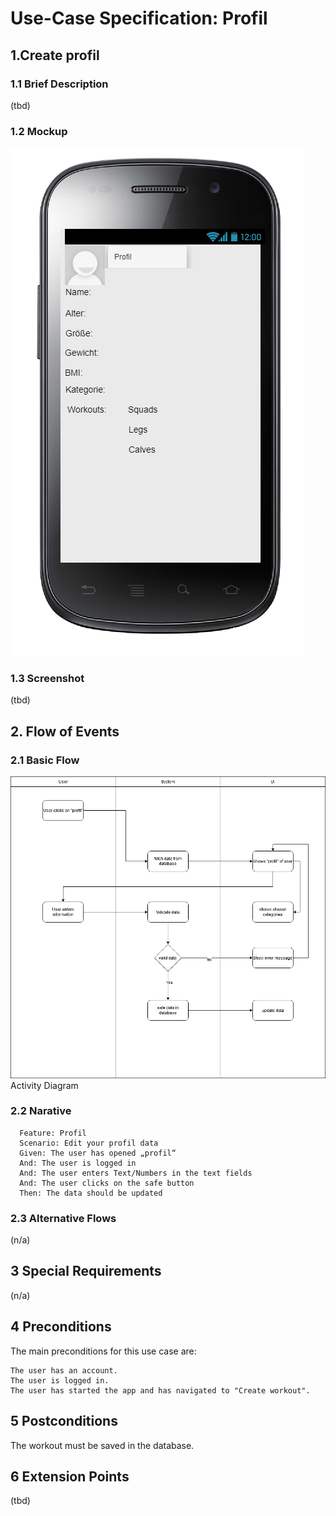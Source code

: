 # Use-Case Specification: Profil
## 1.Create profil
### 1.1 Brief Description
(tbd)
### 1.2 Mockup
![](https://github.com/ThSilv3r/SweatForSuccess/blob/Jonas/Pictures/Profil.PNG)
### 1.3 Screenshot
(tbd)
## 2. Flow of Events
### 2.1 Basic Flow
![](https://github.com/ThSilv3r/SweatForSuccess/blob/Jonas/Pictures/OUSC%20Profil.png)
Activity Diagram
### 2.2 Narative
      Feature: Profil
      Scenario: Edit your profil data
      Given: The user has opened „profil“
      And: The user is logged in
      And: The user enters Text/Numbers in the text fields
      And: The user clicks on the safe button
      Then: The data should be updated

### 2.3 Alternative Flows
(n/a)
## 3 Special Requirements
(n/a)
## 4 Preconditions
The main preconditions for this use case are:

    The user has an account.
    The user is logged in.
    The user has started the app and has navigated to "Create workout".

## 5 Postconditions
The workout must be saved in the database.
## 6 Extension Points
(tbd)
